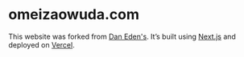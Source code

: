 # omeizaowuda.com

This website was forked from [Dan Eden's](http://daneden.me). It’s built using
[Next.js](http://nextjs.org/) and deployed on [Vercel](https://vercel.com/home).
